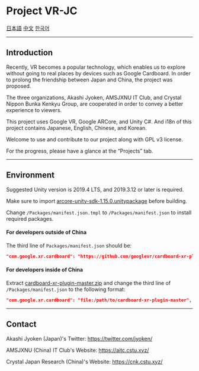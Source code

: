 # Project VR-JC

[日本語](README.ja.md) [中文](README.zh.md) [한국어](README.kr.md)

---

## Introduction

Recently, VR becomes a popular technology, which enables us to explore without going to real places by devices such as Google Cardboard. In order to prolong the friendship between Japan and China, the project was proposed.

The three organizations, Akashi Jyoken, AMSJXNU IT Club, and Crystal Nippon Bunka Kenkyu Group, are cooperated in order to convey a better experience to viewers.

This project uses Google VR, Google ARCore, and Unity C#. And i18n of this project contains Japanese, English, Chinese, and Korean.

Welcome to use and contribute to our project along with GPL v3 license.

For the progress, please have a glance at the “Projects” tab.

---

## Environment

Suggested Unity version is 2019.4 LTS, and 2019.3.12 or later is required.

Make sure to import [arcore-unity-sdk-1.15.0.unitypackage](https://github.com/google-ar/arcore-unity-sdk/releases/download/v1.18.0/arcore-unity-sdk-1.15.0.unitypackage) before building.

Change ```/Packages/manifest.json.tmpl``` to ```/Packages/manifest.json``` to install required packages.

#### For developers outside of China

The third line of ```Packages/manifest.json``` should be:

```json
"com.google.xr.cardboard": "https://github.com/googlevr/cardboard-xr-plugin.git",
```

#### For developers inside of China

Extract [cardboard-xr-plugin-master.zip](https://github.com/googlevr/cardboard-xr-plugin/archive/master.zip) and change the third line of ```/Packages/manifest.json``` to the following format:

```json
"com.google.xr.cardboard": "file:/path/to/cardboard-xr-plugin-master",
```

---

## Contact

Akashi Jyoken (Japan)'s Twitter: https://twitter.com/jyoken/

AMSJXNU (China) IT Club's Website: https://aitc.cstu.xyz/

Crystal Japan Research (China)'s Website: https://cnk.cstu.xyz/
